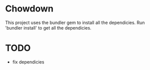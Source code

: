 # Chowdown

This project uses the bundler gem to install all the dependicies.
Run 'bundler install' to get all the dependicies.

# TODO
- fix dependicies

